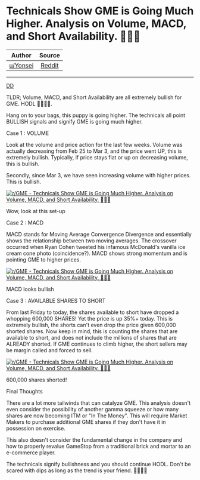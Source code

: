 Technicals Show GME is Going Much Higher. Analysis on Volume, MACD, and Short Availability. 🚀🚀🚀
==================================================================================================

| Author       | Source       | 
| :-------------: |:-------------:|
|  [u/Yonsei](https://www.reddit.com/user/Yonsei/) | [Reddit](https://www.reddit.com/r/GME/comments/m0ob9u/technicals_show_gme_is_going_much_higher_analysis/) | 

---

[DD](https://www.reddit.com/r/GME/search?q=flair_name%3A%22DD%22&restrict_sr=1)

TLDR; Volume, MACD, and Short Availability are all extremely bullish for GME. HODL 🚀🚀🚀🚀.

Hang on to your bags, this puppy is going higher. The technicals all point BULLISH signals and signify GME is going much higher.

Case 1 : VOLUME

Look at the volume and price action for the last few weeks. Volume was actually decreasing from Feb 25 to Mar 3, and the price went UP, this is extremely bullish. Typically, if price stays flat or up on decreasing volume, this is bullish.

Secondly, since Mar 3, we have seen increasing volume with higher prices. This is bullish.

[![r/GME - Technicals Show GME is Going Much Higher. Analysis on Volume, MACD, and Short Availability. 🚀🚀🚀](https://preview.redd.it/yutvew3azul61.jpg?width=467&format=pjpg&auto=webp&s=c45a49ab8722ca5a1e287f70e8952e6ec00354e6)](https://preview.redd.it/yutvew3azul61.jpg?width=467&format=pjpg&auto=webp&s=c45a49ab8722ca5a1e287f70e8952e6ec00354e6)

Wow, look at this set-up

Case 2 : MACD

MACD stands for Moving Average Convergence Divergence and essentially shows the relationship between two moving averages. The crossover occurred when Ryan Cohen tweeted his infamous McDonald's vanilla ice cream cone photo (coincidence?). MACD shows strong momentum and is pointing GME to higher prices.

[![r/GME - Technicals Show GME is Going Much Higher. Analysis on Volume, MACD, and Short Availability. 🚀🚀🚀](https://preview.redd.it/v2797p7czul61.jpg?width=493&format=pjpg&auto=webp&s=51982ef08fc93dc8e47b3a1a09d13223212af3c1)](https://preview.redd.it/v2797p7czul61.jpg?width=493&format=pjpg&auto=webp&s=51982ef08fc93dc8e47b3a1a09d13223212af3c1)

MACD looks bullish

Case 3 : AVAILABLE SHARES TO SHORT

From last Friday to today, the shares available to short have dropped a whopping 600,000 SHARES! Yet the price is up 35%+ today. This is extremely bullish, the shorts can't even drop the price given 600,000 shorted shares. Now keep in mind, this is counting the shares that are available to short, and does not include the millions of shares that are ALREADY shorted. If GME continues to climb higher, the short sellers may be margin called and forced to sell.

[![r/GME - Technicals Show GME is Going Much Higher. Analysis on Volume, MACD, and Short Availability. 🚀🚀🚀](https://preview.redd.it/qx30867ezul61.png?width=498&format=png&auto=webp&s=c8b08889b2d0198c8879f98d8d5bed78dfc5a281)](https://preview.redd.it/qx30867ezul61.png?width=498&format=png&auto=webp&s=c8b08889b2d0198c8879f98d8d5bed78dfc5a281)

600,000 shares shorted!

Final Thoughts

There are a lot more tailwinds that can catalyze GME. This analysis doesn't even consider the possibility of another gamma squeeze or how many shares are now becoming ITM or "In The Money". This will require Market Makers to purchase additional GME shares if they don't have it in possession on exercise.

This also doesn't consider the fundamental change in the company and how to properly revalue GameStop from a traditional brick and mortar to an e-commerce player.

The technicals signify bullishness and you should continue HODL. Don't be scared with dips as long as the trend is your friend. 🚀🚀🚀🚀
